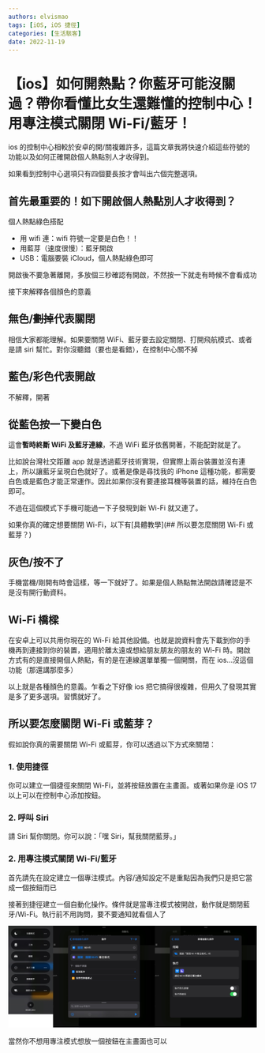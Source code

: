 ```yaml
---
authors: elvismao
tags: [iOS, iOS 捷徑]
categories: [生活駭客]
date: 2022-11-19
---
```


# 【ios】如何開熱點？你藍牙可能沒關過？帶你看懂比女生還難懂的控制中心！用專注模式關閉 Wi-Fi/藍牙！

ios 的控制中心相較於安卓的開/關複雜許多，這篇文章我將快速介紹這些符號的功能以及如何正確開啟個人熱點別人才收得到。

<!-- more -->

如果看到控制中心選項只有四個要長按才會叫出六個完整選項。

## 首先最重要的！如下開啟個人熱點別人才收得到？

個人熱點綠色搭配

- 用 wifi 連：wifi 符號一定要是白色！！
- 用藍芽（速度很慢）：藍牙開啟
- USB：電腦要裝 iCloud，個人熱點綠色即可

開啟後不要急著離開，多放個三秒確認有開啟，不然按一下就走有時候不會看成功

接下來解釋各個顏色的意義

## 無色/<s>劃掉</s>代表關閉

相信大家都能理解。如果要關閉 WiFi、藍牙要去設定關閉、打開飛航模式、或者是請 siri 幫忙。對你沒聽錯（要也是看錯），在控制中心關不掉

## 藍色/彩色代表開啟

不解釋，開著

## 從藍色按一下變白色

這會**暫時終斷 WiFi 及藍牙連線**，不過 WiFi 藍牙依舊開著，不能配對就是了。

比如說台灣社交距離 app 就是透過藍牙技術實現，但實際上兩台裝置並沒有連上，所以讓藍牙呈現白色就好了。或著是像是尋找我的 iPhone 這種功能，都需要白色或是藍色才能正常運作。因此如果你沒有要連接耳機等裝置的話，維持在白色即可。

不過在這個模式下手機可能過一下子發現到新 Wi-Fi 就又連了。

如果你真的確定想要關閉 Wi-Fi，以下有[具體教學](## 所以要怎麼關閉 Wi-Fi 或藍芽？)

## 灰色/按不了

手機當機/剛開有時會這樣，等一下就好了。如果是個人熱點無法開啟請確認是不是沒有開行動資料。

## Wi-Fi 橋樑

在安卓上可以共用你現在的 Wi-Fi 給其他設備。也就是說資料會先下載到你的手機再到連接到你的裝置，適用於離太遠或想給朋友朋友的朋友的 Wi-Fi 時。開啟方式有的是直接開個人熱點，有的是在連線選單單獨一個開關，而在 ios...沒這個功能（那還講那麼多）

以上就是各種顏色的意義。乍看之下好像 ios 把它搞得很複雜，但用久了發現其實是多了更多選項。習慣就好了。

## 所以要怎麼關閉 Wi-Fi 或藍芽？

假如說你真的需要關閉 Wi-Fi 或藍芽，你可以透過以下方式來關閉：

### 1. 使用捷徑

你可以建立一個捷徑來關閉 Wi-Fi，並將按鈕放置在主畫面。或著如果你是 iOS 17 以上可以在控制中心添加按鈕。

### 2. 呼叫 Siri

請 Siri 幫你關閉。你可以說：「嘿 Siri，幫我關閉藍芽。」

### 2. 用專注模式關閉 Wi-Fi/藍牙

首先請先在設定建立一個專注模式。內容/通知設定不是重點因為我們只是把它當成一個按鈕而已

接著到捷徑建立一個自動化操作。條件就是當專注模式被開啟，動作就是關閉藍牙/Wi-Fi。執行前不用詢問，要不要通知就看個人了

![建立自動化操作](ios-controls-shortcuts.jpeg)

當然你不想用專注模式想放一個按鈕在主畫面也可以
